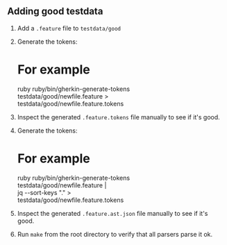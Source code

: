 

## Adding good testdata

1) Add a `.feature` file to `testdata/good`
2) Generate the tokens:

    # For example
    ruby ruby/bin/gherkin-generate-tokens \
    testdata/good/newfile.feature > \
    testdata/good/newfile.feature.tokens

3) Inspect the generated `.feature.tokens` file manually to see if it's good.
4) Generate the tokens:

    # For example
    ruby ruby/bin/gherkin-generate-tokens \
    testdata/good/newfile.feature | \
    jq --sort-keys "." > \
    testdata/good/newfile.feature.tokens

5) Inspect the generated `.feature.ast.json` file manually to see if it's good.
6) Run `make` from the root directory to verify that all parsers parse it ok.
